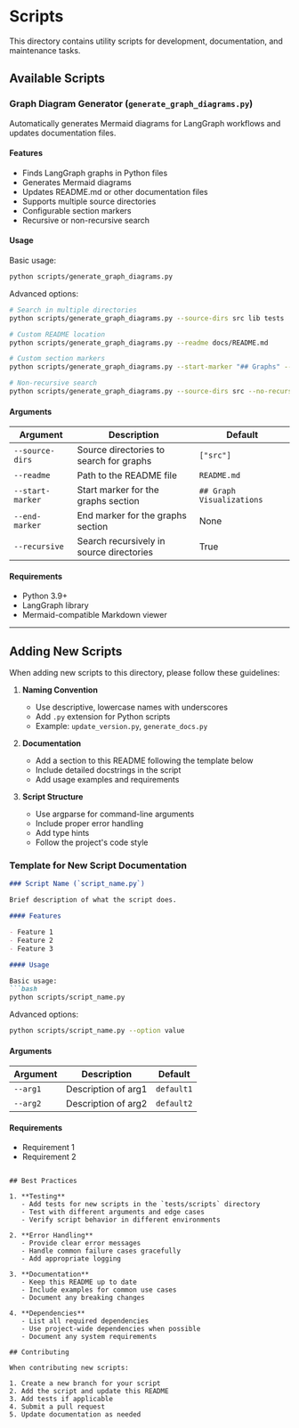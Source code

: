 # Scripts

This directory contains utility scripts for development, documentation, and maintenance tasks.

## Available Scripts

### Graph Diagram Generator (`generate_graph_diagrams.py`)

Automatically generates Mermaid diagrams for LangGraph workflows and updates documentation files.

#### Features

- Finds LangGraph graphs in Python files
- Generates Mermaid diagrams
- Updates README.md or other documentation files
- Supports multiple source directories
- Configurable section markers
- Recursive or non-recursive search

#### Usage

Basic usage:
```bash
python scripts/generate_graph_diagrams.py
```

Advanced options:
```bash
# Search in multiple directories
python scripts/generate_graph_diagrams.py --source-dirs src lib tests

# Custom README location
python scripts/generate_graph_diagrams.py --readme docs/README.md

# Custom section markers
python scripts/generate_graph_diagrams.py --start-marker "## Graphs" --end-marker "## API"

# Non-recursive search
python scripts/generate_graph_diagrams.py --source-dirs src --no-recursive
```

#### Arguments

| Argument | Description | Default |
|----------|-------------|---------|
| `--source-dirs` | Source directories to search for graphs | `["src"]` |
| `--readme` | Path to the README file | `README.md` |
| `--start-marker` | Start marker for the graphs section | `## Graph Visualizations` |
| `--end-marker` | End marker for the graphs section | None |
| `--recursive` | Search recursively in source directories | True |

#### Requirements

- Python 3.9+
- LangGraph library
- Mermaid-compatible Markdown viewer

---

## Adding New Scripts

When adding new scripts to this directory, please follow these guidelines:

1. **Naming Convention**
   - Use descriptive, lowercase names with underscores
   - Add `.py` extension for Python scripts
   - Example: `update_version.py`, `generate_docs.py`

2. **Documentation**
   - Add a section to this README following the template below
   - Include detailed docstrings in the script
   - Add usage examples and requirements

3. **Script Structure**
   - Use argparse for command-line arguments
   - Include proper error handling
   - Add type hints
   - Follow the project's code style

### Template for New Script Documentation

```markdown
### Script Name (`script_name.py`)

Brief description of what the script does.

#### Features

- Feature 1
- Feature 2
- Feature 3

#### Usage

Basic usage:
```bash
python scripts/script_name.py
```

Advanced options:
```bash
python scripts/script_name.py --option value
```

#### Arguments

| Argument | Description | Default |
|----------|-------------|---------|
| `--arg1` | Description of arg1 | `default1` |
| `--arg2` | Description of arg2 | `default2` |

#### Requirements

- Requirement 1
- Requirement 2
```

## Best Practices

1. **Testing**
   - Add tests for new scripts in the `tests/scripts` directory
   - Test with different arguments and edge cases
   - Verify script behavior in different environments

2. **Error Handling**
   - Provide clear error messages
   - Handle common failure cases gracefully
   - Add appropriate logging

3. **Documentation**
   - Keep this README up to date
   - Include examples for common use cases
   - Document any breaking changes

4. **Dependencies**
   - List all required dependencies
   - Use project-wide dependencies when possible
   - Document any system requirements

## Contributing

When contributing new scripts:

1. Create a new branch for your script
2. Add the script and update this README
3. Add tests if applicable
4. Submit a pull request
5. Update documentation as needed
